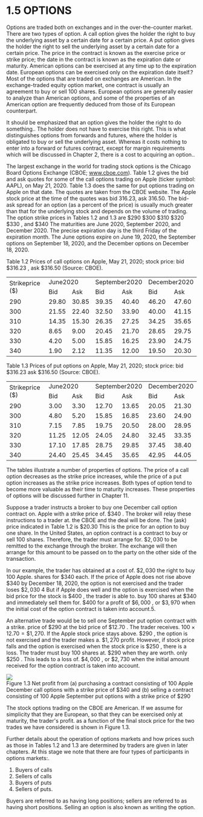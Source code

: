 # 1.5 OPTIONS  

Options are traded both on exchanges and in the over-the-counter market. There are two types of option. A call option gives the holder the right to buy the underlying asset by a certain date for a certain price. A put option gives the holder the right to sell the underlying asset by a certain date for a certain price. The price in the contract is known as the exercise price or strike price; the date in the contract is known as the expiration date or maturity. American options can be exercised at any time up to the expiration date. European options can be exercised only on the expiration date itself.? Most of the options that are traded on exchanges are American. In the exchange-traded equity option market, one contract is usually an agreement to buy or sell 100 shares. European options are generally easier to analyze than American options, and some of the properties of an American option are frequently deduced from those of its European counterpart.  

It should be emphasized that an option gives the holder the right to do something.. The holder does not have to exercise this right. This is what distinguishes options from forwards and futures, where the holder is obligated to buy or sell the underlying asset. Whereas it costs nothing to enter into a forward or futures contract, except for margin requirements which will be discussed in Chapter 2, there is a cost to acquiring an option..  

The largest exchange in the world for trading stock options is the Chicago Board Options Exchange (CBOE; www.cboe.com). Table 1.2 gives the bid and ask quotes for some of the call options trading on Apple (ticker symbol: AAPL), on May 21, 2020. Table 1.3 does the same for put options trading on Apple on that date. The quotes are taken from the CBOE website. The Apple stock price at the time of the quotes was bid 316.23, ask 316.50. The bid-ask spread for an option (as a percent of the price) is usually much greater than that for the underlying stock and depends on the volume of trading. The option strike prices in Tables 1.2 and 1.3 are $\$290$ $\$300$ $\$310$ $\$320$ $\$330$ , and $\$340$ The maturities are June 2020, September 2020, and December 2020. The precise expiration day is the third Friday of the expiration month. The June options expire on June 19, 2020, the September options on September 18, 2020, and the December options on December 18, 2020.  

Table 1.2 Prices of call options on Apple, May 21, 2020; stock price: bid $\$316.23$ , ask \$316.50 (Source: CBOE).   


<html><body><table><tr><td rowspan="2">Strikeprice ($)</td><td colspan="2">June2020</td><td colspan="2">September2020</td><td colspan="2">December2020</td></tr><tr><td>Bid</td><td>Ask</td><td>Bid</td><td>Ask</td><td>Bid</td><td>Ask</td></tr><tr><td>290</td><td>29.80</td><td>30.85</td><td>39.35</td><td>40.40</td><td>46.20</td><td>47.60</td></tr><tr><td>300</td><td>21.55</td><td>22.40</td><td>32.50</td><td>33.90</td><td>40.00</td><td>41.15</td></tr><tr><td>310</td><td>14.35</td><td>15.30</td><td>26.35</td><td>27.25</td><td>34.25</td><td>35.65</td></tr><tr><td>320</td><td>8.65</td><td>9.00</td><td>20.45</td><td>21.70</td><td>28.65</td><td>29.75</td></tr><tr><td>330</td><td>4.20</td><td>5.00</td><td>15.85</td><td>16.25</td><td>23.90</td><td>24.75</td></tr><tr><td>340</td><td>1.90</td><td>2.12</td><td>11.35</td><td>12.00</td><td>19.50</td><td>20.30</td></tr></table></body></html>  

Table 1.3  Prices of put options on Apple, May 21, 2020; stock price: bid $\$316.23$ ask $\$316.50$ (Source: CBOE).   


<html><body><table><tr><td rowspan="2">Strikeprice ($)</td><td colspan="2">June2020</td><td colspan="2">September2020</td><td colspan="2">December2020</td></tr><tr><td>Bid</td><td>Ask</td><td>Bid</td><td>Ask</td><td>Bid</td><td>Ask</td></tr><tr><td>290</td><td>3.00</td><td>3.30</td><td>12.70</td><td>13.65</td><td>20.05</td><td>21.30</td></tr><tr><td>300</td><td>4.80</td><td>5.20</td><td>15.85</td><td>16.85</td><td>23.60</td><td>24.90</td></tr><tr><td>310</td><td>7.15</td><td>7.85</td><td>19.75</td><td>20.50</td><td>28.00</td><td>28.95</td></tr><tr><td>320</td><td>11.25</td><td>12.05</td><td>24.05</td><td>24.80</td><td>32.45</td><td>33.35</td></tr><tr><td>330</td><td>17.10</td><td>17.85</td><td>28.75</td><td>29.85</td><td>37.45</td><td>38.40</td></tr><tr><td>340</td><td>24.40</td><td>25.45</td><td>34.45</td><td>35.65</td><td>42.95</td><td>44.05</td></tr></table></body></html>  

The tables illustrate a number of properties of options. The price of a call option decreases as the strike price increases, while the price of a put option increases as the strike price increases. Both types of option tend to become more valuable as their time to maturity increases. These properties of options will be discussed further in Chapter 11.  

Suppose a trader instructs a broker to buy one December call option contract on. Apple with a strike price of. $\$340$ . The broker will relay these instructions to a trader at. the CBOE and the deal will be done. The (ask) price indicated in Table 1.2 is $\$20.30$ This is the price for an option to buy one share. In the United States, an option contract is a contract to buy or sell 100 shares. Therefore, the trader must arrange for. $\$2,030$ to be remitted to the exchange through the broker. The exchange will then arrange for this amount to be passed on to the party on the other side of the transaction.  

In our example, the trader has obtained at a cost of. $\$2,030$ the right to buy 100 Apple. shares for $\$340$ each. If the price of Apple does not rise above $\$340$ by December 18, 2020, the option is not exercised and the trader loses $\$2,030$ 4 But if Apple does well and the option is exercised when the bid price for the stock is $\$400$ , the trader is able to. buy 100 shares at $\$340$ and immediately sell them for. $\$400$ for a profit of $\$6,000$ , or $\$3,970$ when the initial cost of the option contract is taken into account.5.  

An alternative trade would be to sell one September put option contract with a strike. price of $\$290$ at the bid price of $\$12.70$ . The trader receives. $100\times12.70=\$1,270.$ If the Apple stock price stays above. $\$290$ , the option is not exercised and the trader makes a. $\$1,270$ profit. However, if stock price falls and the option is exercised when the stock price is $\$250$ , there is a loss. The trader must buy 100 shares at. $\$290$ when they are worth. only $\$250$ . This leads to a loss of. $\$4,000$ , or $\$2,730$ when the initial amount received for the option contract is taken into account.  

![](images/4d3b569792ff60f71d14062fb9a2f2ce3ca49314bac34d25141cd12c651df638.jpg)  
Figure 1.3 Net profit from (a) purchasing a contract consisting of 100 Apple December call options with a strike price of $\$340$ and (b) selling a contract consisting of 100 Apple September put options with a strike price of $\$290$  

The stock options trading on the CBOE are American. If we assume for simplicity that they are European, so that they can be exercised only at maturity, the trader's profit. as a function of the final stock price for the two trades we have considered is shown in Figure 1.3.  

Further details about the operation of options markets and how prices such as those in Tables 1.2 and 1.3 are determined by traders are given in later chapters. At this stage we note that there are four types of participants in options markets:.  

1. Buyers of calls   
2. Sellers of calls   
3. Buyers of puts   
4. Sellers of puts.  

Buyers are referred to as having long positions; sellers are referred to as having short positions. Selling an option is also known as writing the option.  
